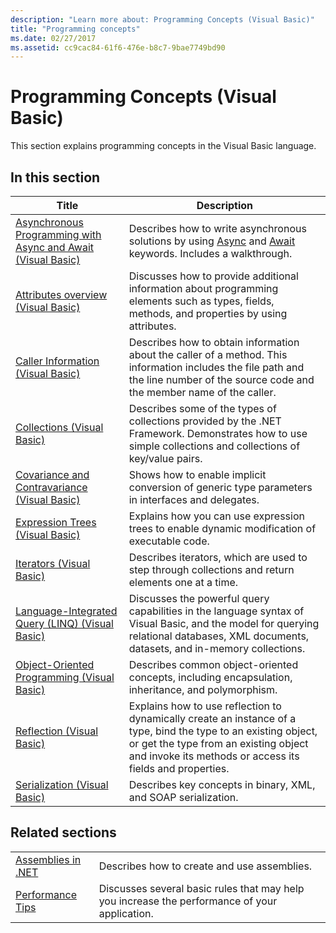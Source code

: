 ```yaml
---
description: "Learn more about: Programming Concepts (Visual Basic)"
title: "Programming concepts"
ms.date: 02/27/2017
ms.assetid: cc9cac84-61f6-476e-b8c7-9bae7749bd90
---
```


# Programming Concepts (Visual Basic)

This section explains programming concepts in the Visual Basic language.

## In this section

|Title|Description|
|-----------|-----------------|
|[Asynchronous Programming with Async and Await (Visual Basic)](async/index.md)|Describes how to write asynchronous solutions by using [Async](../../language-reference/modifiers/async.md) and [Await](../../language-reference/operators/await-operator.md) keywords. Includes a walkthrough.|
|[Attributes overview (Visual Basic)](attributes/index.md)|Discusses how to provide additional information about programming elements such as types, fields, methods, and properties by using attributes.|
|[Caller Information (Visual Basic)](caller-information.md)|Describes how to obtain information about the caller of a method. This information includes the file path and the line number of the source code and the member name of the caller.|
|[Collections (Visual Basic)](collections.md)|Describes some of the types of collections provided by the .NET Framework. Demonstrates how to use simple collections and collections of key/value pairs.|
|[Covariance and Contravariance (Visual Basic)](covariance-contravariance/index.md)|Shows how to enable implicit conversion of generic type parameters in interfaces and delegates.|
|[Expression Trees (Visual Basic)](expression-trees/index.md)|Explains how you can use expression trees to enable dynamic modification of executable code.|
|[Iterators (Visual Basic)](iterators.md)|Describes iterators, which are used to step through collections and return elements one at a time.|
|[Language-Integrated Query (LINQ) (Visual Basic)](linq/index.md)|Discusses the powerful query capabilities in the language syntax of Visual Basic, and the model for querying relational databases, XML documents, datasets, and in-memory collections.|
|[Object-Oriented Programming (Visual Basic)](object-oriented-programming.md)|Describes common object-oriented concepts, including encapsulation, inheritance, and polymorphism.|
|[Reflection (Visual Basic)](reflection.md)|Explains how to use reflection to dynamically create an instance of a type, bind the type to an existing object, or get the type from an existing object and invoke its methods or access its fields and properties.|
|[Serialization (Visual Basic)](serialization/index.md)|Describes key concepts in binary, XML, and SOAP serialization.|

## Related sections

|||
|---|---|
|[Assemblies in .NET](../../../standard/assembly/index.md)|Describes how to create and use assemblies.|
|[Performance Tips](../../../framework/performance/performance-tips.md) | Discusses several basic rules that may help you increase the performance of your application.|
